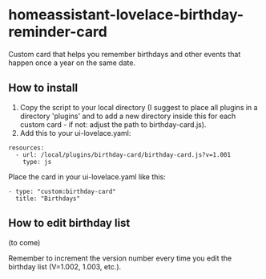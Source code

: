 # homeassistant-lovelace-birthday-reminder-card
Custom card that helps you remember birthdays and other events that happen once a year on the same date.

## How to install
1. Copy the script to your local directory (I suggest to place all plugins in a directory 'plugins' and to add a new directory inside this for each custom card - if not: adjust the path to birthday-card.js).
2. Add this to your ui-lovelace.yaml:

```
resources:
  - url: /local/plugins/birthday-card/birthday-card.js?v=1.001
    type: js
```

Place the card in your ui-lovelace.yaml like this:

```
- type: "custom:birthday-card"
  title: "Birthdays"
```

## How to edit birthday list

(to come)

Remember to increment the version number every time you edit the birthday list (V=1.002, 1.003, etc.).
